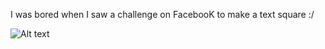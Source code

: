I was bored when I saw a challenge on FacebooK to make a text square :/

![Alt text](https://i.imgur.com/Pb8uqIV.png)  
